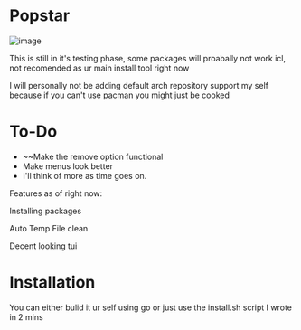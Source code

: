 # Popstar

![image](https://github.com/user-attachments/assets/7d67c684-4317-4cdd-945f-73aaf2b3a6dc)


This is still in it's testing phase, some packages will proabally not work icl, not recomended as ur main install tool right now

I will personally not be adding default arch repository support my self because if you can't use pacman you might just be cooked

# To-Do

- ~~Make the remove option functional
- Make menus look better
- I'll think of more as time goes on.

Features as of right now:

Installing packages

Auto Temp File clean

Decent looking tui

# Installation

You can either bulid it ur self using go or just use the install.sh script I wrote in 2 mins
